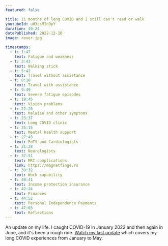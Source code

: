 ```yaml
---
featured: false

title: 11 months of long COVID and I still can't read or walk
youtubeId: uH3csMIn9pY
duration: 49:24
datePublished: 2022-12-10
image: cover.jpg

timestamps:
  - t: 1:47
    text: Fatigue and weakness
  - t: 3:43
    text: Walking stick
  - t: 5:42
    text: Travel without assistance
  - t: 8:10
    text: Travel with assistance
  - t: 9:49
    text: Severe fatigue episodes
  - t: 19:45
    text: Vision problems
  - t: 22:20
    text: Malaise and other symptoms
  - t: 23:37
    text: Long COVID clinic
  - t: 25:15
    text: Mental health support
  - t: 27:43
    text: PoTS and Cardiologists
  - t: 31:28
    text: Neurologists
  - t: 37:51
    text: MRI complications
    link: https://magnetfinge.rs
  - t: 39:32
    text: Work capability
  - t: 40:41
    text: Income protection insurance
  - t: 42:24
    text: Finances
  - t: 44:52
    text: Personal Independence Payments
  - t: 47:03
    text: Reflections
---
```


An update on my life. I caught COVID-19 in January 2022 and then again in June, and it's been a rough ride. [Watch my last update](/videos/2022-05-i-cant-read-anymore-my) which covers my long COVID experiences from January to May.
